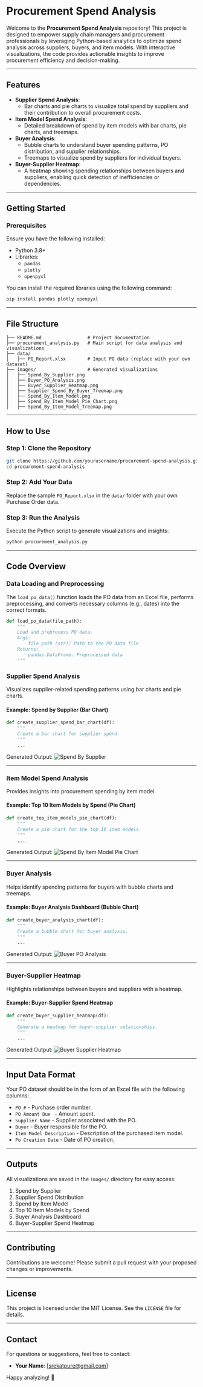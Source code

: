 # Procurement Spend Analysis

Welcome to the **Procurement Spend Analysis** repository! This project is designed to empower supply chain managers and procurement professionals by leveraging Python-based analytics to optimize spend analysis across suppliers, buyers, and item models. With interactive visualizations, the code provides actionable insights to improve procurement efficiency and decision-making.

---

## **Features**
- **Supplier Spend Analysis**:
  - Bar charts and pie charts to visualize total spend by suppliers and their contribution to overall procurement costs.
- **Item Model Spend Analysis**:
  - Detailed breakdown of spend by item models with bar charts, pie charts, and treemaps.
- **Buyer Analysis**:
  - Bubble charts to understand buyer spending patterns, PO distribution, and supplier relationships.
  - Treemaps to visualize spend by suppliers for individual buyers.
- **Buyer-Supplier Heatmap**:
  - A heatmap showing spending relationships between buyers and suppliers, enabling quick detection of inefficiencies or dependencies.

---

## **Getting Started**

### Prerequisites
Ensure you have the following installed:
- Python 3.8+
- Libraries:
  - `pandas`
  - `plotly`
  - `openpyxl`

You can install the required libraries using the following command:
```bash
pip install pandas plotly openpyxl
```

---

## **File Structure**
```
├── README.md                 # Project documentation
├── procurement_analysis.py   # Main script for data analysis and visualizations
├── data/
│   ├── PO_Report.xlsx        # Input PO data (replace with your own dataset)
├── images/                   # Generated visualizations
│   ├── Spend_By_Supplier.png
│   ├── Buyer_PO_Analysis.png
│   ├── Buyer_Supplier_Heatmap.png
│   ├── Supplier_Spend_By_Buyer_Treemap.png
│   ├── Spend_By_Item_Model.png
│   ├── Spend_By_Item_Model_Pie_Chart.png
│   ├── Spend_By_Item_Model_Treemap.png
```

---

## **How to Use**

### Step 1: Clone the Repository
```bash
git clone https://github.com/yourusername/procurement-spend-analysis.git
cd procurement-spend-analysis
```

### Step 2: Add Your Data
Replace the sample `PO_Report.xlsx` in the `data/` folder with your own Purchase Order data.

### Step 3: Run the Analysis
Execute the Python script to generate visualizations and insights:
```bash
python procurement_analysis.py
```

---

## **Code Overview**

### Data Loading and Preprocessing
The `load_po_data()` function loads the PO data from an Excel file, performs preprocessing, and converts necessary columns (e.g., dates) into the correct formats.

```python
def load_po_data(file_path):
    """
    Load and preprocess PO data.
    Args:
        file_path (str): Path to the PO data file
    Returns:
        pandas.DataFrame: Preprocessed data
    """
```

### Supplier Spend Analysis
Visualizes supplier-related spending patterns using bar charts and pie charts.

#### Example: Spend by Supplier (Bar Chart)
```python
def create_supplier_spend_bar_chart(df):
    """
    Create a bar chart for supplier spend.
    """
    ...
```
Generated Output:
![Spend By Supplier](images/Spend_By_Supplier.png)

---

### Item Model Spend Analysis
Provides insights into procurement spending by item model.

#### Example: Top 10 Item Models by Spend (Pie Chart)
```python
def create_top_item_models_pie_chart(df):
    """
    Create a pie chart for the top 10 item models.
    """
    ...
```
Generated Output:
![Spend By Item Model Pie Chart](images/Spend_By_Item_Model_Pie_Chart.png)

---

### Buyer Analysis
Helps identify spending patterns for buyers with bubble charts and treemaps.

#### Example: Buyer Analysis Dashboard (Bubble Chart)
```python
def create_buyer_analysis_chart(df):
    """
    Create a bubble chart for buyer analysis.
    """
    ...
```
Generated Output:
![Buyer PO Analysis](images/Buyer_PO_Analysis.png)

---

### Buyer-Supplier Heatmap
Highlights relationships between buyers and suppliers with a heatmap.

#### Example: Buyer-Supplier Spend Heatmap
```python
def create_buyer_supplier_heatmap(df):
    """
    Generate a heatmap for buyer-supplier relationships.
    """
    ...
```
Generated Output:
![Buyer Supplier Heatmap](images/Buyer_Supplier_Heatmap.png)

---

## **Input Data Format**
Your PO dataset should be in the form of an Excel file with the following columns:
- `PO #` - Purchase order number.
- `PO Amount Due ` - Amount spent.
- `Supplier Name` - Supplier associated with the PO.
- `Buyer` - Buyer responsible for the PO.
- `Item Model Description` - Description of the purchased item model.
- `Po Creation Date` - Date of PO creation.

---

## **Outputs**
All visualizations are saved in the `images/` directory for easy access:
1. Spend by Supplier
2. Supplier Spend Distribution
3. Spend by Item Model
4. Top 10 Item Models by Spend
5. Buyer Analysis Dashboard
6. Buyer-Supplier Spend Heatmap

---

## **Contributing**
Contributions are welcome! Please submit a pull request with your proposed changes or improvements.

---

## **License**
This project is licensed under the MIT License. See the `LICENSE` file for details.

---

## **Contact**
For questions or suggestions, feel free to contact:
- **Your Name**: [srekatpure@gmail.com]

Happy analyzing! 🚀
